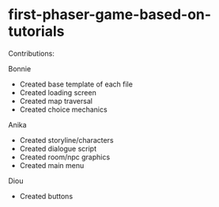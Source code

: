 # first-phaser-game-based-on-tutorials
Contributions: 

Bonnie
- Created base template of each file
- Created loading screen
- Created map traversal
- Created choice mechanics

Anika
- Created storyline/characters
- Created dialogue script
- Created room/npc graphics
- Created main menu

Diou
- Created buttons
